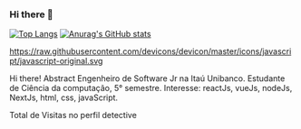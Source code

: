 ### Hi there 👋

<!--
**lc-dev90/lc-dev90** is a ✨ _special_ ✨ repository because its `README.md` (this file) appears on your GitHub profile.

Here are some ideas to get you started:

- 🔭 I’m currently working on ...
- 🌱 I’m currently learning ...
- 👯 I’m looking to collaborate on ...
- 🤔 I’m looking for help with ...
- 💬 Ask me about ...
- 📫 How to reach me: ...
- 😄 Pronouns: ...
- ⚡ Fun fact: ...
-->

[![Top Langs](https://github-readme-stats.vercel.app/api/top-langs/?username=lc-dev90&layout=compact)](https://github.com/anuraghazra/github-readme-stats)
[![Anurag's GitHub stats](https://github-readme-stats.vercel.app/api?username=lc-dev90&hide=issues)](https://github.com/anuraghazra/github-readme-stats)


https://raw.githubusercontent.com/devicons/devicon/master/icons/javascript/javascript-original.svg

Hi there! 
Abstract
Engenheiro de Software Jr na Itaú Unibanco.
Estudante de Ciência da computação, 5° semestre.
Interesse: reactJs, vueJs, nodeJs, NextJs, html, css, javaScript.
    

Total de Visitas no perfil detective
